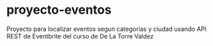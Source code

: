# proyecto-eventos
Proyecto para localizar eventos segun categorías y ciudad usando API REST de Eventbrite del curso de De La Torre Valdez
